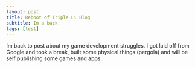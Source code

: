 ```yaml
---
layout: post
title: Reboot of Triple Li Blog
subtitle: Im a back
tags: [test]
---
```


Im back to post about my game development struggles. I got laid off from Google and took a break, built some physical things (pergola) and will be self publishing some games and apps.

